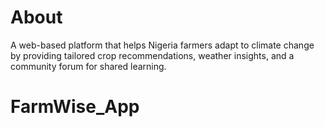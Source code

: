 # About

A web-based platform that helps Nigeria farmers adapt to climate change by providing tailored crop recommendations, weather insights, and a community forum for shared learning.

# FarmWise_App
